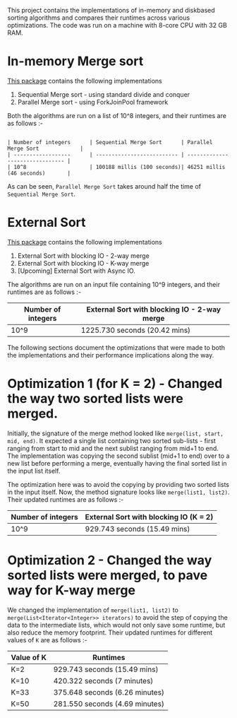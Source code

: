 This project contains the implementations of in-memory and diskbased sorting algorithms and compares their runtimes across various optimizations. The code was run on a machine with 8-core CPU with 32 GB RAM.

# In-memory Merge sort

[This package](https://github.com/nihcas700/ExternalSort/tree/master/src/main/java/inmemory) contains the following implementations

1. Sequential Merge sort - using standard divide and conquer
2. Parallel Merge sort - using ForkJoinPool framework

Both the algorithms are run on a list of 10^8 integers, and their runtimes are as follows :-

```

| Number of integers      | Sequential Merge Sort      | Parallel Merge Sort             |
| ------------------      | -------------------------- | ------------------------------- |
| 10^8                    | 100188 millis (100 seconds)| 46251 millis (46 seconds)       |

```

As can be seen, `Parallel Merge Sort` takes around half the time of `Sequential Merge Sort`.

# External Sort

[This package](https://github.com/nihcas700/ExternalSort/tree/master/src/main/java/diskbased) contains the following implementations

1. External Sort with blocking IO - 2-way merge
2. External Sort with blocking IO - K-way merge
3. [Upcoming] External Sort with Async IO.

The algorithms are run on an input file containing 10^9 integers, and their runtimes are as follows :-

|  Number of integers   | External Sort with blocking IO - 2-way merge |
|-----------------------|----------------------------------------------|
|  10^9                 | 1225.730 seconds (20.42 mins)                |

The following sections document the optimizations that were made to both the implementations 
and their performance implications along the way.

# Optimization 1 (for K = 2) - Changed the way two sorted lists were merged.
Initially, the signature of the merge method looked like `merge(list, start, mid, end)`. It expected
a single list containing two sorted sub-lists - first ranging from start to mid and the next sublist ranging from
mid+1 to end. The implementation was copying the second sublist (mid+1 to end) over to a new list
before performing a merge, eventually having the final sorted list in the input list itself.

The optimization here was to avoid the copying by providing two sorted lists in the input itself. Now, the
method signature looks like `merge(list1, list2)`. Their updated runtimes are as follows :- 

| Number of integers | External Sort with blocking IO (K = 2) | 
| ------------------ |----------------------------------------|
| 10^9               | 929.743 seconds (15.49 mins)           |

# Optimization 2 - Changed the way sorted lists were merged, to pave way for K-way merge
We changed the implementation of `merge(list1, list2)` to `merge(List<Iterator<Integer>> iterators)` to avoid the step of 
copying the data to the intermediate lists, which would not only save some runtime, but also reduce the memory footprint. 
Their updated runtimes for different values of `K` are as follows :-

| Value of K | Runtimes                       |
|------------|--------------------------------| 
| K=2        | 929.743 seconds (15.49 mins)   |
| K=10       | 420.322 seconds (7 minutes)    |
| K=33       | 375.648 seconds (6.26 minutes) |
| K=50       | 281.550 seconds (4.69 minutes) |
